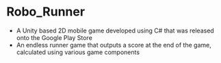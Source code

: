 # Robo_Runner

- A Unity based 2D mobile game developed using C# that was released onto the Google Play Store
- An endless runner game that outputs a score at the end of the game, calculated using various game components

